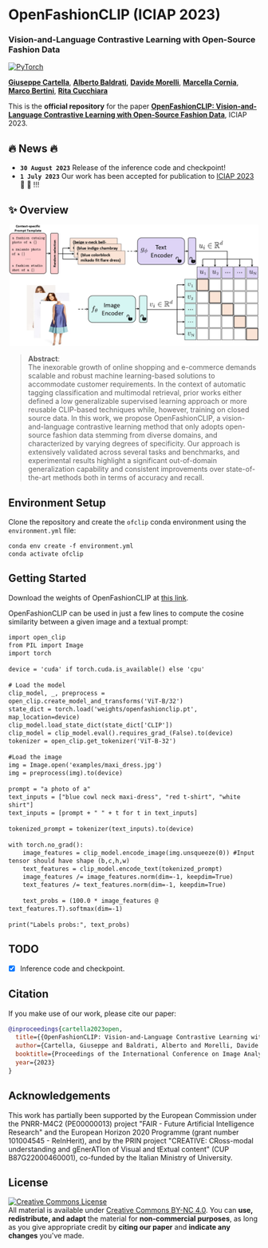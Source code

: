 # OpenFashionCLIP (ICIAP 2023)
### Vision-and-Language Contrastive Learning with Open-Source Fashion Data

<a href="https://pytorch.org/get-started/locally/"><img alt="PyTorch" src="https://img.shields.io/badge/PyTorch-ee4c2c?logo=pytorch&logoColor=white"></a>

[**Giuseppe Cartella**](https://scholar.google.com/citations?hl=en&user=0sJ4VCcAAAAJ),
[**Alberto Baldrati**](https://scholar.google.com/citations?hl=en&user=I1jaZecAAAAJ),
[**Davide Morelli**](https://scholar.google.com/citations?user=UJ4D3rYAAAAJ&hl=en),
[**Marcella Cornia**](https://scholar.google.com/citations?hl=en&user=DzgmSJEAAAAJ),
[**Marco Bertini**](https://scholar.google.com/citations?user=SBm9ZpYAAAAJ&hl=en),
[**Rita Cucchiara**](https://scholar.google.com/citations?hl=en&user=OM3sZEoAAAAJ)

This is the **official repository** for the paper [**OpenFashionCLIP: Vision-and-Language Contrastive Learning with Open-Source Fashion Data**](https://iris.unimore.it/retrieve/2e539813-e1e2-49a3-825f-961ee9c6bde5/2023-iciap-fashion.pdf), ICIAP 2023.
## 🔥 News 🔥
- **`30 August 2023`** Release of the inference code and checkpoint!
- **`1 July 2023`** Our work has been accepted for publication to [ICIAP 2023](https://iciap2023.org/) 🎉 🎉 !!!

## ✨ Overview

<p align="center">
    <img src="images/model.jpg" style="max-width:500px">
</p>

>**Abstract**: <br>
> The inexorable growth of online shopping and e-commerce demands scalable and robust machine learning-based solutions to accommodate customer requirements. In the context of automatic tagging classification and multimodal retrieval, prior works either defined a low generalizable supervised learning approach or more reusable CLIP-based techniques while, however, training on closed source data. In this work, we propose OpenFashionCLIP, a vision-and-language contrastive learning method that only adopts open-source fashion data stemming from diverse domains, and characterized by varying degrees of specificity. Our approach is extensively validated across several tasks and benchmarks, and experimental results highlight a significant out-of-domain generalization capability and consistent improvements over state-of-the-art methods both in terms of accuracy and recall.

## Environment Setup
Clone the repository and create the `ofclip` conda environment using the `environment.yml` file:

```
conda env create -f environment.yml
conda activate ofclip
```

## Getting Started
Download the weights of OpenFashionCLIP at [this link](https://ailb-web.ing.unimore.it/publicfiles/OpenFashionCLIP/finetuned_clip.pt).

 OpenFashionCLIP can be used in just a few lines to compute the cosine similarity between a given image and a textual prompt:

```
import open_clip
from PIL import Image
import torch

device = 'cuda' if torch.cuda.is_available() else 'cpu'

# Load the model
clip_model, _, preprocess = open_clip.create_model_and_transforms('ViT-B/32')
state_dict = torch.load('weights/openfashionclip.pt', map_location=device)
clip_model.load_state_dict(state_dict['CLIP'])
clip_model = clip_model.eval().requires_grad_(False).to(device)
tokenizer = open_clip.get_tokenizer('ViT-B-32')

#Load the image
img = Image.open('examples/maxi_dress.jpg')
img = preprocess(img).to(device)

prompt = "a photo of a"
text_inputs = ["blue cowl neck maxi-dress", "red t-shirt", "white shirt"]
text_inputs = [prompt + " " + t for t in text_inputs]

tokenized_prompt = tokenizer(text_inputs).to(device)

with torch.no_grad():
    image_features = clip_model.encode_image(img.unsqueeze(0)) #Input tensor should have shape (b,c,h,w)
    text_features = clip_model.encode_text(tokenized_prompt)
    image_features /= image_features.norm(dim=-1, keepdim=True)
    text_features /= text_features.norm(dim=-1, keepdim=True)

    text_probs = (100.0 * image_features @ text_features.T).softmax(dim=-1)

print("Labels probs:", text_probs)
```


## TODO
- [x] Inference code and checkpoint.

## Citation
If you make use of our work, please cite our paper:

```bibtex
@inproceedings{cartella2023open,
  title={{OpenFashionCLIP: Vision-and-Language Contrastive Learning with Open-Source Fashion Data}},
  author={Cartella, Giuseppe and Baldrati, Alberto and Morelli, Davide and Cornia, Marcella and Bertini, Marco and Cucchiara, Rita},
  booktitle={Proceedings of the International Conference on Image Analysis and Processing},
  year={2023}
}
```


## Acknowledgements
This work has partially been supported by the European Commission under the PNRR-M4C2 (PE00000013) project "FAIR - Future Artificial Intelligence Research" and the European Horizon 2020 Programme (grant number 101004545 - ReInHerit), and by the PRIN project "CREATIVE: CRoss-modal understanding and gEnerATIon of Visual and tExtual content" (CUP B87G22000460001), co-funded by the Italian Ministry of University.

## License
<a rel="license" href="http://creativecommons.org/licenses/by-nc/4.0/"><img alt="Creative Commons License" style="border-width:0" src="https://i.creativecommons.org/l/by-nc/4.0/88x31.png" /></a><br />All material is available under [Creative Commons BY-NC 4.0](https://creativecommons.org/licenses/by-nc/4.0/). You can **use, redistribute, and adapt** the material for **non-commercial purposes**, as long as you give appropriate credit by **citing our paper** and **indicate any changes** you've made.